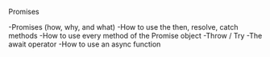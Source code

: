 Promises

-Promises (how, why, and what) -How to use the then, resolve, catch methods -How to use every method of the Promise object -Throw / Try -The await operator -How to use an async function
